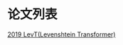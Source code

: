 # 论文列表


[2019 LevT(Levenshtein Transformer)](https://github.com/hhh0578/papers/blob/master/JiataoGu/Levenshtein%20Transformer.md)
